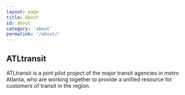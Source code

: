 ```yaml
---
layout: page
title: About
id: about
category: 'about'
permalink: '/about/'
---
```


## ATLtransit

ATLtransit is a joint pilot project of the major transit agencies in metro Atlanta, who are working together to provide a unified resource for customers of transit in the region.